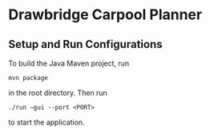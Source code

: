 # Drawbridge Carpool Planner

## Setup and Run Configurations

To build the Java Maven project, run
```
mvn package
```
in the root directory. Then run 
```
./run –gui --port <PORT>
```
to start the application.

